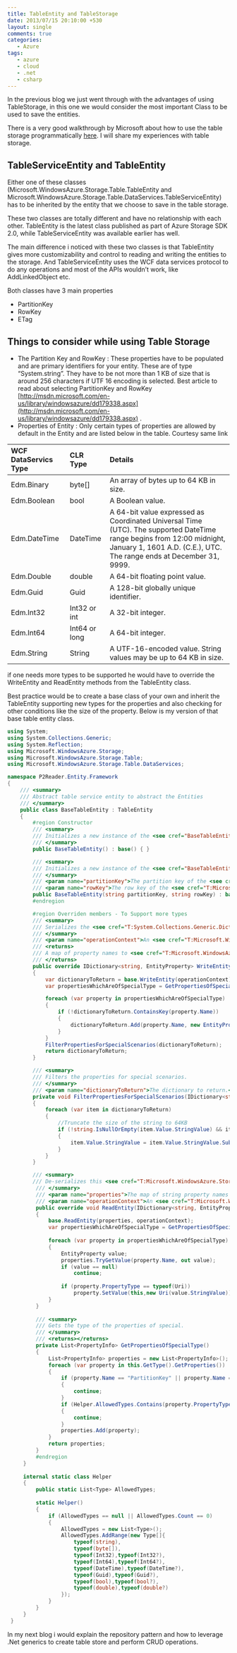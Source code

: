 ```yaml
---
title: TableEntity and TableStorage
date: 2013/07/15 20:10:00 +530
layout: single
comments: true
categories: 
   - Azure
tags:
   - azure
   - cloud
   - .net
   - csharp
---
```


In the previous blog we just went through with the advantages of using TableStorage, in this one we would consider the most important Class to be used to save the entities.

There is a very good walkthrough by Microsoft about how to use the table storage programmatically [here](http://www.windowsazure.com/en-us/develop/net/how-to-guides/table-services/).  I will share my experiences with table storage.

## TableServiceEntity and TableEntity

Either one of these classes (Microsoft.WindowsAzure.Storage.Table.TableEntity and Microsoft.WindowsAzure.Storage.Table.DataServices.TableServiceEntity) has to be inherited by the entity that we choose to save in the table storage.

These two classes are totally different and have no relationship with each other. TableEntity is the latest class published as part of Azure Storage SDK 2.0, while TableServiceEntity was available earlier has well.

The main difference i noticed with these two classes is that TableEntity gives more customizability and control to reading and writing the entities to the storage. And TableServiceEntity uses the WCF data services protocol to do any operations and most of the APIs wouldn’t work, like AddLinkedObject etc.

Both classes have 3 main properties

* PartitionKey
* RowKey
* ETag

## Things to consider while using Table Storage
* The Partition Key and RowKey : These properties have to be populated and are primary identifiers for your entity. These are of type “System.string”. They have to be not more than 1 KB of size that is around 256 characters if UTF 16 encoding is selected. Best article to read about selecting PartitionKey and RowKey [http://msdn.microsoft.com/en-us/library/windowsazure/dd179338.aspx](http://msdn.microsoft.com/en-us/library/windowsazure/dd179338.aspx) .
* Properties of Entity : Only certain types of properties are allowed by default in the Entity and are listed below in the table. Courtesy same link

| WCF DataServics Type       | CLR Type           | Details  |
|:------------- |:-------------|:-----|
|Edm.Binary|byte[]|An array of bytes up to 64 KB in size.|
|Edm.Boolean|bool|A Boolean value.|
|Edm.DateTime|DateTime|A 64-bit value expressed as Coordinated Universal Time (UTC). The supported DateTime range begins from 12:00 midnight, January 1, 1601 A.D. (C.E.), UTC. The range ends at December 31, 9999.|
|Edm.Double|double|A 64-bit floating point value.|
|Edm.Guid|Guid|A 128-bit globally unique identifier.|
|Edm.Int32|Int32 or int|A 32-bit integer.|
|Edm.Int64|Int64 or long|A 64-bit integer.|
|Edm.String|String|A UTF-16-encoded value. String values may be up to 64 KB in size.|

if one needs more types to be supported he would have to override the WriteEntity and ReadEntity methods from the TableEntity class.

Best practice would be to create a base class of your own and inherit the TableEntity supporting new types for the properties and also checking for other conditions like the size of the property. Below is my version of that base table entity class.

```csharp
using System;
using System.Collections.Generic;
using System.Reflection;
using Microsoft.WindowsAzure.Storage;
using Microsoft.WindowsAzure.Storage.Table;
using Microsoft.WindowsAzure.Storage.Table.DataServices;

namespace P2Reader.Entity.Framework
{
    /// <summary>
    /// Abstract table service entity to abstract the Entities
    /// </summary>
    public class BaseTableEntity : TableEntity
    {   
        #region Constructor
        /// <summary>
        /// Initializes a new instance of the <see cref="BaseTableEntity"/> class.
        /// </summary>
        public BaseTableEntity() : base() { }

        /// <summary>
        /// Initializes a new instance of the <see cref="BaseTableEntity"/> class.
        /// </summary>
        /// <param name="partitionKey">The partition key of the <see cref="T:Microsoft.WindowsAzure.Storage.Table.TableEntity" /> to be initialized.</param>
        /// <param name="rowKey">The row key of the <see cref="T:Microsoft.WindowsAzure.Storage.Table.TableEntity" /> to be initialized.</param>
        public BaseTableEntity(string partitionKey, string rowKey) : base(partitionKey, rowKey) { }
        #endregion

        #region Overriden members - To Support more types
        /// <summary>
        /// Serializes the <see cref="T:System.Collections.Generic.Dictionary`2" /> of property names mapped to <see cref="T:Microsoft.WindowsAzure.Storage.Table.EntityProperty" /> data values from this <see cref="T:Microsoft.WindowsAzure.Storage.Table.TableEntity" /> instance.
        /// </summary>
        /// <param name="operationContext">An <see cref="T:Microsoft.WindowsAzure.Storage.OperationContext" /> object used to track the execution of the operation.</param>
        /// <returns>
        /// A map of property names to <see cref="T:Microsoft.WindowsAzure.Storage.Table.EntityProperty" /> data typed values created by serializing this table entity instance.
        /// </returns>
        public override IDictionary<string, EntityProperty> WriteEntity(OperationContext operationContext)
        {
            var dictionaryToReturn = base.WriteEntity(operationContext);
            var propertiesWhichAreOfSpecialType = GetPropertiesOfSpecialType();

            foreach (var property in propertiesWhichAreOfSpecialType)
            {
                if (!dictionaryToReturn.ContainsKey(property.Name))
                {
                    dictionaryToReturn.Add(property.Name, new EntityProperty(property.GetValue(this).ToString()));
                }
            }
            FilterPropertiesForSpecialScenarios(dictionaryToReturn);
            return dictionaryToReturn;
        }

        /// <summary>
        /// Filters the properties for special scenarios.
        /// </summary>
        /// <param name="dictionaryToReturn">The dictionary to return.</param>
        private void FilterPropertiesForSpecialScenarios(IDictionary<string, EntityProperty> dictionaryToReturn)
        {
            foreach (var item in dictionaryToReturn)
            {
                //Truncate the size of the string to 64KB
                if (!string.IsNullOrEmpty(item.Value.StringValue) && item.Value.StringValue.Length > 32000)
                {
                    item.Value.StringValue = item.Value.StringValue.Substring(0, 32000);
                }
            }
        }

        /// <summary>
        /// De-serializes this <see cref="T:Microsoft.WindowsAzure.Storage.Table.TableEntity" /> instance using the specified <see cref="T:System.Collections.Generic.Dictionary`2" /> of property names to <see cref="T:Microsoft.WindowsAzure.Storage.Table.EntityProperty" /> data typed values.
         /// </summary>
         /// <param name="properties">The map of string property names to <see cref="T:Microsoft.WindowsAzure.Storage.Table.EntityProperty" /> data values to de-serialize and store in this table entity instance.</param>
         /// <param name="operationContext">An <see cref="T:Microsoft.WindowsAzure.Storage.OperationContext" /> object used to track the execution of the operation.</param>
         public override void ReadEntity(IDictionary<string, EntityProperty> properties, OperationContext operationContext)
         {
             base.ReadEntity(properties, operationContext);
             var propertiesWhichAreOfSpecialType = GetPropertiesOfSpecialType();
 
             foreach (var property in propertiesWhichAreOfSpecialType)
             {
                 EntityProperty value;
                 properties.TryGetValue(property.Name, out value);
                 if (value == null)
                     continue;
 
                 if (property.PropertyType == typeof(Uri))
                     property.SetValue(this,new Uri(value.StringValue));
             }
         }
 
         /// <summary>
         /// Gets the type of the properties of special.
         /// </summary>
         /// <returns></returns>
         private List<PropertyInfo> GetPropertiesOfSpecialType()
         {
             List<PropertyInfo> properties = new List<PropertyInfo>();
             foreach (var property in this.GetType().GetProperties())
             {
                 if (property.Name == "PartitionKey" || property.Name == "RowKey" || property.Name == "Timestamp" || property.Name == "ETag" || property.GetSetMethod() == null || !property.GetSetMethod().IsPublic || property.GetGetMethod() == null || !property.GetGetMethod().IsPublic)
                 {
                     continue;
                 }
                 if (Helper.AllowedTypes.Contains(property.PropertyType))
                 {
                     continue;
                 }
                 properties.Add(property);
             }
             return properties;
         }
         #endregion
     }
 
     internal static class Helper
     {
         public static List<Type> AllowedTypes;
 
         static Helper()
         {
             if (AllowedTypes == null || AllowedTypes.Count == 0)
             {
                 AllowedTypes = new List<Type>();
                 AllowedTypes.AddRange(new Type[]{
                     typeof(string),
                     typeof(byte[]),
                     typeof(Int32),typeof(Int32?),
                     typeof(Int64),typeof(Int64?),
                     typeof(DateTime),typeof(DateTime?),
                     typeof(Guid),typeof(Guid?),
                     typeof(bool),typeof(bool?),
                     typeof(double),typeof(double?)
                 });
             }
         }
     }
 }
```
In my next blog i would explain the repository pattern and how to leverage .Net generics to create table store and perform CRUD operations.